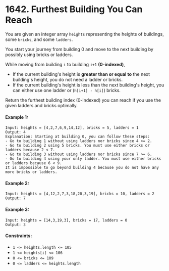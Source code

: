 # 1642. Furthest Building You Can Reach

You are given an integer array `heights` representing the heights of buildings, some `bricks`, and some `ladders`.

You start your journey from building 0 and move to the next building by possibly using bricks or ladders.

While moving from building `i` to building `i+1` **(0-indexed)**,

+ If the current building's height is **greater than or equal to** the next building's height, you do not need a ladder or bricks.
+ If the current building's height is less than the next building's height, you can either use one ladder or (`h[i+1] - h[i]`) bricks.

Return the furthest building index (0-indexed) you can reach if you use the given ladders and bricks optimally.

 

#### Example 1:

```
Input: heights = [4,2,7,6,9,14,12], bricks = 5, ladders = 1
Output: 4
Explanation: Starting at building 0, you can follow these steps:
- Go to building 1 without using ladders nor bricks since 4 >= 2.
- Go to building 2 using 5 bricks. You must use either bricks or ladders because 2 < 7.
- Go to building 3 without using ladders nor bricks since 7 >= 6.
- Go to building 4 using your only ladder. You must use either bricks or ladders because 6 < 9.
It is impossible to go beyond building 4 because you do not have any more bricks or ladders.
```

#### Example 2:

```
Input: heights = [4,12,2,7,3,18,20,3,19], bricks = 10, ladders = 2
Output: 7
```

#### Example 3:

```
Input: heights = [14,3,19,3], bricks = 17, ladders = 0
Output: 3
``` 

#### Constraints:

+ `1 <= heights.length <= 105`
+ `1 <= heights[i] <= 106`
+ `0 <= bricks <= 109`
+ `0 <= ladders <= heights.length`
